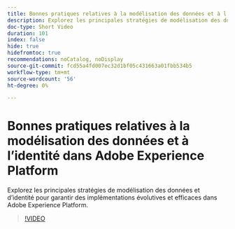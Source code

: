 ```yaml
---
title: Bonnes pratiques relatives à la modélisation des données et à l’identité dans Adobe Experience Platform
description: Explorez les principales stratégies de modélisation des données et d’identité pour garantir des implémentations évolutives et efficaces dans Adobe Experience Platform.
doc-type: Short Video
duration: 101
index: false
hide: true
hidefromtoc: true
recommendations: noCatalog, noDisplay
source-git-commit: fcd55a4fd007ec32d1bf05c431663a01fbb534b5
workflow-type: tm+mt
source-wordcount: '56'
ht-degree: 0%

---
```



# Bonnes pratiques relatives à la modélisation des données et à l’identité dans Adobe Experience Platform

Explorez les principales stratégies de modélisation des données et d’identité pour garantir des implémentations évolutives et efficaces dans Adobe Experience Platform.

<!-- 72_S655_3442541_100_best-practices-for-data-modeling-and-identity-in-adobe-experience-platform -->
>[!VIDEO](https://video.tv.adobe.com/v/3459826/?learn=on&enablevpops=true&captions=fre_fr)
